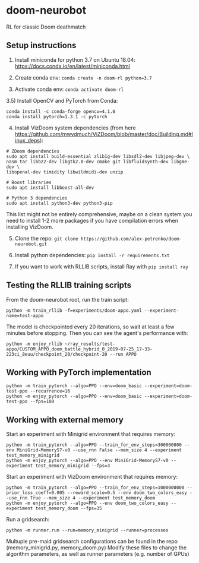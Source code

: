# doom-neurobot
RL for classic Doom deathmatch

## Setup instructions

1) Install miniconda for python 3.7 on Ubuntu 18.04: https://docs.conda.io/en/latest/miniconda.html

2) Create conda env: `conda create -n doom-rl python=3.7`

3) Activate conda env: `conda activate doom-rl`

3.5) Install OpenCV and PyTorch from Conda:

```
conda install -c conda-forge opencv=4.1.0
conda install pytorch=1.3.1 -c pytorch
```

4) Install VizDoom system dependencies (from here https://github.com/mwydmuch/ViZDoom/blob/master/doc/Building.md#linux_deps):

```
# ZDoom dependencies
sudo apt install build-essential zlib1g-dev libsdl2-dev libjpeg-dev \
nasm tar libbz2-dev libgtk2.0-dev cmake git libfluidsynth-dev libgme-dev \
libopenal-dev timidity libwildmidi-dev unzip

# Boost libraries
sudo apt install libboost-all-dev

# Python 3 dependencies
sudo apt install python3-dev python3-pip
```

This list might not be entirely comprehensive, maybe on a clean system you need to install 1-2 more packages if you have compilation errors when installing VizDoom.

5) Clone the repo: `git clone https://github.com/alex-petrenko/doom-neurobot.git`

6) Install python dependencies: `pip install -r requirements.txt`

7) If you want to work with RLLIB scripts, install Ray with `pip install ray`

## Testing the RLLIB training scripts

From the doom-neurobot root, run the train script:

```
python -m train_rllib -f=experiments/doom-appo.yaml --experiment-name=test-appo
```

The model is checkpointed every 20 iterations, so wait at least a few minutes before stopping. Then you can see the agent's performance with:

```
python -m enjoy_rllib ~/ray_results/test-appo/CUSTOM_APPO_doom_battle_hybrid_0_2019-07-25_17-33-223ci_8euu/checkpoint_20/checkpoint-20 --run APPO
```

## Working with PyTorch implementation

```
python -m train_pytorch --algo=PPO --env=doom_basic --experiment=doom-test-ppo --recurrence=16
python -m enjoy_pytorch --algo=PPO --env=doom_basic --experiment=doom-test-ppo --fps=100
```


## Working with external memory

Start an experiment with Minigrid environment that requires memory:

```
python -m train_pytorch --algo=PPO --train_for_env_steps=300000000 --env MiniGrid-MemoryS7-v0 --use_rnn False --mem_size 4 --experiment test_memory_minigrid
python -m enjoy_pytorch --algo=PPO --env MiniGrid-MemoryS7-v0 --experiment test_memory_minigrid --fps=3
```

Start an experiment with VizDoom environment that requires memory:

```
python -m train_pytorch --algo=PPO --train_for_env_steps=1000000000 --prior_loss_coeff=0.005 --reward_scale=0.5 --env doom_two_colors_easy --use_rnn True --mem_size 4 --experiment test_memory_doom
python -m enjoy_pytorch --algo=PPO --env doom_two_colors_easy --experiment test_memory_doom --fps=35

```

Run a gridsearch:

```
python -m runner.run --run=memory_minigrid --runner=processes
```

Multuple pre-maid gridsearch configurations can be found in the repo (memory_minigrid.py, memory_doom.py)
Modify these files to change the algorithm parameters, as well as runner parameters (e.g. number of GPUs)
